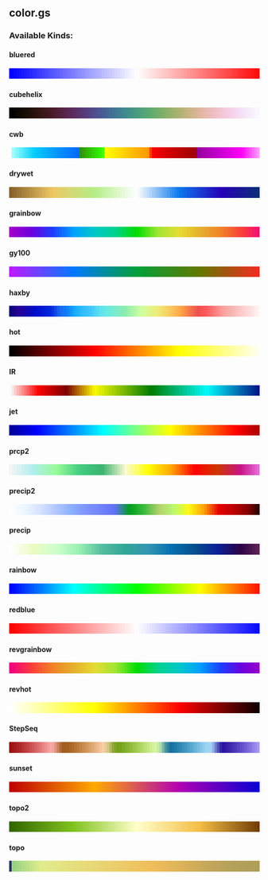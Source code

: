## color.gs
### Available Kinds:
#### bluered
![](/color_kinds/bluered.png "bluered")
#### cubehelix
![](/color_kinds/cubehelix.png "cubehelix")
#### cwb
![](/color_kinds/cwb.png "cwb")
#### drywet
![](/color_kinds/drywet.png "drywet")
#### grainbow
![](/color_kinds/grainbow.png "grainbow")
#### gy100
![](/color_kinds/gy100.png "gy100")
#### haxby
![](/color_kinds/haxby.png "haxby")
#### hot
![](/color_kinds/hot.png "hot")
#### IR
![](/color_kinds/IR.png "IR")
#### jet
![](/color_kinds/jet.png "jet")
#### prcp2
![](/color_kinds/prcp2.png "prcp2")
#### precip2
![](/color_kinds/precip2.png "precip2")
#### precip
![](/color_kinds/precip.png "precip")
#### rainbow
![](/color_kinds/rainbow.png "rainbow")
#### redblue
![](/color_kinds/redblue.png "redblue")
#### revgrainbow
![](/color_kinds/revgrainbow.png "revgrainbow")
#### revhot
![](/color_kinds/revhot.png "revhot")
#### StepSeq
![](/color_kinds/StepSeq.png "StepSeq")
#### sunset
![](/color_kinds/sunset.png "sunset")
#### topo2
![](/color_kinds/topo2.png "topo2")
#### topo
![](/color_kinds/topo.png "topo")
